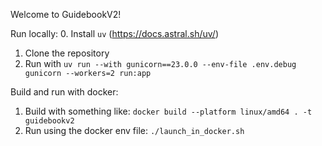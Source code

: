 Welcome to GuidebookV2!

Run locally:
0. Install `uv` (https://docs.astral.sh/uv/)
1. Clone the repository
2. Run with `uv run --with gunicorn==23.0.0 --env-file .env.debug gunicorn --workers=2 run:app`

Build and run with docker:
1. Build with something like: `docker build --platform linux/amd64 . -t guidebookv2`
2. Run using the docker env file: `./launch_in_docker.sh`